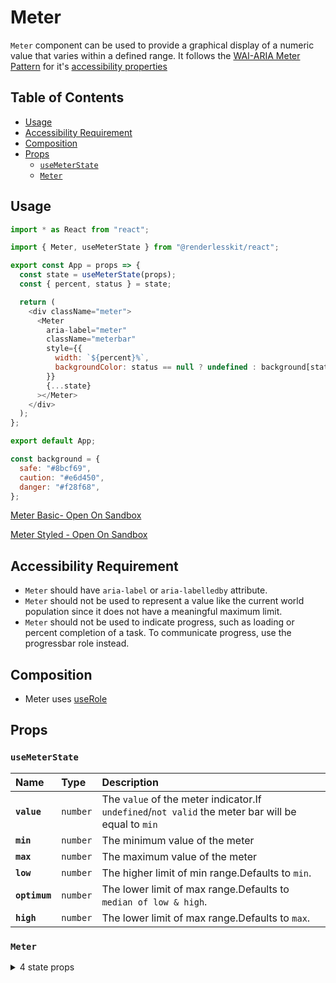 # Meter

`Meter` component can be used to provide a graphical display of a numeric value
that varies within a defined range. It follows the
[WAI-ARIA Meter Pattern](https://w3c.github.io/aria-practices/#meter) for it's
[accessibility properties](https://w3c.github.io/aria-practices/#wai-aria-roles-states-and-properties-15)

## Table of Contents

- [Usage](#usage)
- [Accessibility Requirement](#accessibility-requirement)
- [Composition](#composition)
- [Props](#props)
  - [`useMeterState`](#usemeterstate)
  - [`Meter`](#meter)

## Usage

```js
import * as React from "react";

import { Meter, useMeterState } from "@renderlesskit/react";

export const App = props => {
  const state = useMeterState(props);
  const { percent, status } = state;

  return (
    <div className="meter">
      <Meter
        aria-label="meter"
        className="meterbar"
        style={{
          width: `${percent}%`,
          backgroundColor: status == null ? undefined : background[status],
        }}
        {...state}
      ></Meter>
    </div>
  );
};

export default App;

const background = {
  safe: "#8bcf69",
  caution: "#e6d450",
  danger: "#f28f68",
};
```

[Meter Basic- Open On Sandbox](https://codesandbox.io/s/b9ri6)

[Meter Styled - Open On Sandbox](https://codesandbox.io/s/8mxwv)

## Accessibility Requirement

- `Meter` should have `aria-label` or `aria-labelledby` attribute.
- `Meter` should not be used to represent a value like the current world
  population since it does not have a meaningful maximum limit.
- `Meter` should not be used to indicate progress, such as loading or percent
  completion of a task. To communicate progress, use the progressbar role
  instead.

## Composition

- Meter uses [useRole](https://reakit.io/docs/role)

## Props

### `useMeterState`

| Name          | Type                | Description                                                                                        |
| :------------ | :------------------ | :------------------------------------------------------------------------------------------------- |
| **`value`**   | <code>number</code> | The `value` of the meter indicator.If `undefined`/`not valid` the meter bar will be equal to `min` |
| **`min`**     | <code>number</code> | The minimum value of the meter                                                                     |
| **`max`**     | <code>number</code> | The maximum value of the meter                                                                     |
| **`low`**     | <code>number</code> | The higher limit of min range.Defaults to `min`.                                                   |
| **`optimum`** | <code>number</code> | The lower limit of max range.Defaults to `median of low & high`.                                   |
| **`high`**    | <code>number</code> | The lower limit of max range.Defaults to `max`.                                                    |

### `Meter`

<details><summary>4 state props</summary>
> These props are returned by the state hook. You can spread them into this component (`{...state}`) or pass them separately. You can also provide these props from your own state logic.

| Name          | Type                | Description                                                                                        |
| :------------ | :------------------ | :------------------------------------------------------------------------------------------------- |
| **`value`**   | <code>number</code> | The `value` of the meter indicator.If `undefined`/`not valid` the meter bar will be equal to `min` |
| **`min`**     | <code>number</code> | The minimum value of the meter                                                                     |
| **`max`**     | <code>number</code> | The maximum value of the meter                                                                     |
| **`percent`** | <code>number</code> | Percentage of the value progressed with respect to min & max                                       |

</details>
